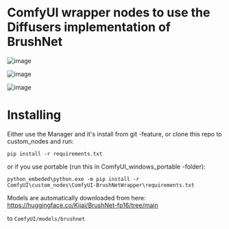# ComfyUI wrapper nodes to use the Diffusers implementation of BrushNet

![image](https://github.com/kijai/ComfyUI-BrushNet-Wrapper/assets/40791699/bb4cc07b-2be5-411b-b563-a03a688ae0e0)

![image](https://github.com/kijai/ComfyUI-BrushNet-Wrapper/assets/40791699/d56f7fdb-36fa-4d01-a95b-56bd21bac430)

![image](https://github.com/kijai/ComfyUI-BrushNet-Wrapper/assets/40791699/9a5e75d5-ee38-4a36-9f20-293ed0fb78a0)


# Installing
Either use the Manager and it's install from git -feature, or clone this repo to custom_nodes and run:

`pip install -r requirements.txt`

or if you use portable (run this in ComfyUI_windows_portable -folder):

`python_embeded\python.exe -m pip install -r ComfyUI\custom_nodes\ComfyUI-BrushNetWrapper\requirements.txt`

Models are automatically downloaded from here: https://huggingface.co/Kijai/BrushNet-fp16/tree/main

to `ComfyUI/models/brushnet`
